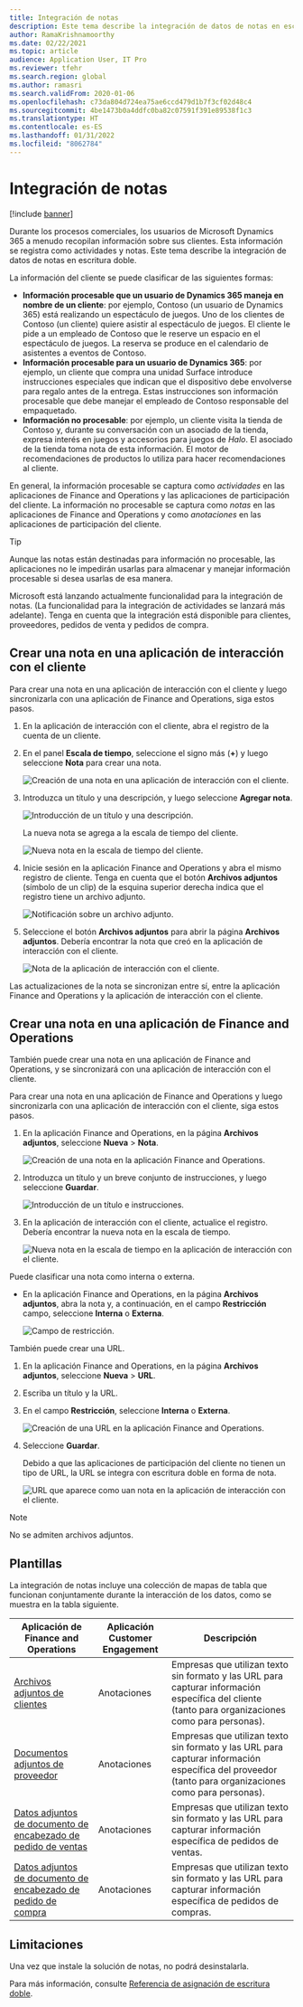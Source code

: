```yaml
---
title: Integración de notas
description: Este tema describe la integración de datos de notas en escritura doble.
author: RamaKrishnamoorthy
ms.date: 02/22/2021
ms.topic: article
audience: Application User, IT Pro
ms.reviewer: tfehr
ms.search.region: global
ms.author: ramasri
ms.search.validFrom: 2020-01-06
ms.openlocfilehash: c73da804d724ea75ae6ccd479d1b7f3cf02d48c4
ms.sourcegitcommit: 4be1473b0a4ddfc0ba82c07591f391e89538f1c3
ms.translationtype: HT
ms.contentlocale: es-ES
ms.lasthandoff: 01/31/2022
ms.locfileid: "8062784"
---
```

# <a name="note-integration"></a>Integración de notas

[!include [banner](../../includes/banner.md)]



Durante los procesos comerciales, los usuarios de Microsoft Dynamics 365 a menudo recopilan información sobre sus clientes. Esta información se registra como actividades y notas. Este tema describe la integración de datos de notas en escritura doble.

La información del cliente se puede clasificar de las siguientes formas:

+ **Información procesable que un usuario de Dynamics 365 maneja en nombre de un cliente**: por ejemplo, Contoso (un usuario de Dynamics 365) está realizando un espectáculo de juegos. Uno de los clientes de Contoso (un cliente) quiere asistir al espectáculo de juegos. El cliente le pide a un empleado de Contoso que le reserve un espacio en el espectáculo de juegos. La reserva se produce en el calendario de asistentes a eventos de Contoso.
+ **Información procesable para un usuario de Dynamics 365**: por ejemplo, un cliente que compra una unidad Surface introduce instrucciones especiales que indican que el dispositivo debe envolverse para regalo antes de la entrega. Estas instrucciones son información procesable que debe manejar el empleado de Contoso responsable del empaquetado.
+ **Información no procesable**: por ejemplo, un cliente visita la tienda de Contoso y, durante su conversación con un asociado de la tienda, expresa interés en juegos y accesorios para juegos de *Halo*. El asociado de la tienda toma nota de esta información. El motor de recomendaciones de productos lo utiliza para hacer recomendaciones al cliente.

En general, la información procesable se captura como *actividades* en las aplicaciones de Finance and Operations y las aplicaciones de participación del cliente. La información no procesable se captura como *notas* en las aplicaciones de Finance and Operations y como *anotaciones* en las aplicaciones de participación del cliente.

> [!TIP]
> Aunque las notas están destinadas para información no procesable, las aplicaciones no le impedirán usarlas para almacenar y manejar información procesable si desea usarlas de esa manera.

Microsoft está lanzando actualmente funcionalidad para la integración de notas. (La funcionalidad para la integración de actividades se lanzará más adelante). Tenga en cuenta que la integración está disponible para clientes, proveedores, pedidos de venta y pedidos de compra.

## <a name="create-a-note-in-a-customer-engagement-app"></a>Crear una nota en una aplicación de interacción con el cliente

Para crear una nota en una aplicación de interacción con el cliente y luego sincronizarla con una aplicación de Finance and Operations, siga estos pasos.

1. En la aplicación de interacción con el cliente, abra el registro de la cuenta de un cliente.
2. En el panel **Escala de tiempo**, seleccione el signo más (**+**) y luego seleccione **Nota** para crear una nota.

    ![Creación de una nota en una aplicación de interacción con el cliente.](media/notes-ce-1.png)

3. Introduzca un título y una descripción, y luego seleccione **Agregar nota**.

    ![Introducción de un título y una descripción.](media/notes-ce-2.png)

    La nueva nota se agrega a la escala de tiempo del cliente.

    ![Nueva nota en la escala de tiempo del cliente.](media/notes-ce-3.png)

4. Inicie sesión en la aplicación Finance and Operations y abra el mismo registro de cliente. Tenga en cuenta que el botón **Archivos adjuntos** (símbolo de un clip) de la esquina superior derecha indica que el registro tiene un archivo adjunto.

    ![Notificación sobre un archivo adjunto.](media/notes-ce-4.png)

5. Seleccione el botón **Archivos adjuntos** para abrir la página **Archivos adjuntos**. Debería encontrar la nota que creó en la aplicación de interacción con el cliente.

    ![Nota de la aplicación de interacción con el cliente.](media/notes-ce-5.png)

Las actualizaciones de la nota se sincronizan entre sí, entre la aplicación Finance and Operations y la aplicación de interacción con el cliente.

## <a name="create-a-note-in-a-finance-and-operations-app"></a>Crear una nota en una aplicación de Finance and Operations

También puede crear una nota en una aplicación de Finance and Operations, y se sincronizará con una aplicación de interacción con el cliente.

Para crear una nota en una aplicación de Finance and Operations y luego sincronizarla con una aplicación de interacción con el cliente, siga estos pasos.

1. En la aplicación Finance and Operations, en la página **Archivos adjuntos**, seleccione **Nueva** \> **Nota**.

    ![Creación de una nota en la aplicación Finance and Operations.](media/notes-fo-1.png)

2. Introduzca un título y un breve conjunto de instrucciones, y luego seleccione **Guardar**.

    ![Introducción de un título e instrucciones.](media/notes-fo-2.png)

3. En la aplicación de interacción con el cliente, actualice el registro. Debería encontrar la nueva nota en la escala de tiempo.

    ![Nueva nota en la escala de tiempo en la aplicación de interacción con el cliente.](media/notes-fo-3.png)

Puede clasificar una nota como interna o externa.

- En la aplicación Finance and Operations, en la página **Archivos adjuntos**, abra la nota y, a continuación, en el campo **Restricción** campo, seleccione **Interna** o **Externa**.

    ![Campo de restricción.](media/notes-fo-4.png)

También puede crear una URL.

1. En la aplicación Finance and Operations, en la página **Archivos adjuntos**, seleccione **Nueva** \> **URL**.
2. Escriba un título y la URL.
3. En el campo **Restricción**, seleccione **Interna** o **Externa**.

    ![Creación de una URL en la aplicación Finance and Operations.](media/notes-fo-5.png)

4. Seleccione **Guardar**.

    Debido a que las aplicaciones de participación del cliente no tienen un tipo de URL, la URL se integra con escritura doble en forma de nota.

    ![URL que aparece como uan nota en la aplicación de interacción con el cliente.](media/notes-ce-6.png)

> [!NOTE]
> No se admiten archivos adjuntos.

## <a name="templates"></a>Plantillas

La integración de notas incluye una colección de mapas de tabla que funcionan conjuntamente durante la interacción de los datos, como se muestra en la tabla siguiente.

| Aplicación de Finance and Operations | Aplicación Customer Engagement | Descripción |
|----------------------------|-------------------------|-------------|
| [Archivos adjuntos de clientes](mapping-reference.md#230) | Anotaciones | Empresas que utilizan texto sin formato y las URL para capturar información específica del cliente (tanto para organizaciones como para personas). |
| [Documentos adjuntos de proveedor](mapping-reference.md#231) | Anotaciones | Empresas que utilizan texto sin formato y las URL para capturar información específica del proveedor (tanto para organizaciones como para personas). |
| [Datos adjuntos de documento de encabezado de pedido de ventas](mapping-reference.md#229) | Anotaciones | Empresas que utilizan texto sin formato y las URL para capturar información específica de pedidos de ventas. |
| [Datos adjuntos de documento de encabezado de pedido de compra](mapping-reference.md#232) | Anotaciones | Empresas que utilizan texto sin formato y las URL para capturar información específica de pedidos de compras. |

## <a name="limitations"></a>Limitaciones

Una vez que instale la solución de notas, no podrá desinstalarla. 

Para más información, consulte [Referencia de asignación de escritura doble](mapping-reference.md).
